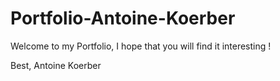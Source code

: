 # Portfolio-Antoine-Koerber

Welcome to my Portfolio, I hope that you will find it interesting !

Best, 
Antoine Koerber
